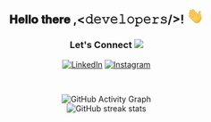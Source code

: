 <div align="center">
<h2> 𝐇𝐞𝐥𝐥𝐨 𝐭𝐡𝐞𝐫𝐞 ,<𝚍𝚎𝚟𝚎𝚕𝚘𝚙𝚎𝚛𝚜/>! <img src="https://github.com/ABSphreak/ABSphreak/blob/master/gifs/Hi.gif" width="30px"></h2>
</div>

<div align="center">

  ### Let's Connect <img src="https://icons8.com/icon/31393/espresso-cup" />
<p align="center">
	<a href="https://www.linkedin.com/in/umeshpawar08/"><img src="https://img.icons8.com/color/2x/linkedin-circled.png" width="50" alt="LinkedIn"/></a>
	<a href="https://www.instagram.com/umeshpawar._/"><img src="https://img.icons8.com/color/2x/instagram-new.png" width="50" alt="Instagram"/></a>
</p>
	
<br />

<!--
[![GitHub stats](https://github-readme-stats.vercel.app/api?username=amandewatnitrr&count_private=true&show_icons=true&theme=algolia&&include_all_commits=true)](https://github.com/amandewatnitrr/github-readme-stats-1)    [![Top Langs](https://github-readme-stats.vercel.app/api/top-langs/?username=amandewatnitrr)](https://github.com/amandewatnitrr/github-readme-stats-1)-->


![GitHub Activity Graph](https://activity-graph.herokuapp.com/graph?username=up-the-dev)  
![GitHub streak stats](https://github-readme-streak-stats.herokuapp.com/?user=up-the-dev) 


